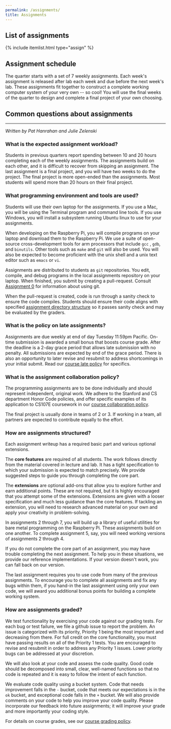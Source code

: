 ```yaml
---
permalink: /assignments/
title: Assignments
---
```

## List of assignments
{% include itemlist.html type="assign" %}

## Assignment schedule
The quarter starts with a set of 7 weekly assignments. Each week's assignment is released after lab each week and due before the next week's lab. These assignments fit together to construct a complete working computer system of your very own -- so cool! You will use the final weeks of the quarter to design and complete a final project of your own choosing.

<A name="faq"></A>
## Common questions about assignments
---
*Written by Pat Hanrahan and Julie Zelenski*

### What is the expected assignment workload?

Students in previous quarters report spending between 10 and 20 hours completing each of the weekly assignments.
The assignments build on each other,
and it is difficult to recover from skipping an assignment. 
The last assignment is a final project, 
and you will have two weeks to do the project. 
The final project is more open-ended than the assignments.
Most students will spend more than 20 hours on their final project.

### What programming environment and tools are used?

Students will use their own laptop for the assignments.
If you use a Mac,
you will be using the Terminal program and command line tools.
If you use Windows,
you will install a subsystem running Ubuntu linux to use
 for your assignments.

When developing on the Raspberry Pi,
you will compile programs on your laptop and download them to the Raspberry Pi.
We use a suite of open-source cross-development tools for arm processors that include  `gcc` , `gdb`, and `binutils`.
Other tools such as `make` and `git` will also be used.
You will also be expected to become proficient with the unix shell and 
a unix text editor such as `emacs` or `vi`.

Assignments are distributed to students as `git` repositories.
You edit, compile, and debug programs in the local assignments repository on your laptop. When finished, 
you submit by creating a pull-request. Consult [Assignment 0](/assignments/assign0/) for information about using git.

When the pull-request is created, code is run through a sanity check 
to ensure the code compiles. Students should ensure their code aligns with 
specified [assignment directory structure](dir_structure) so it 
passes sanity check and may be evaluated by the graders. 

### What is the policy on late assignments?

Assignments are due weekly at end of day Tuesday 11:59pm Pacific. On-time submission is awarded a small bonus that boosts course grade. After the deadline is a 2-day grace period that allows late submission with no penalty. All submissions are expected by end of the grace period. There is also an opportunity to later revise and resubmit to address shortcomings in your initial submit.  Read our [course late policy](/policies/#late-policy)
for specifics.

### What is the assignment collaboration policy?

The programming assignments are to be done individually and should represent
independent, original work. We adhere to the Stanford and CS department Honor
Code policies, and offer specific examples of its application to CS107E
coursework in our [course collaboration
policy](/policies/#collaboration-policy).

The final project is usually done in teams of 2 or 3. If working in a team, all partners are expected to contribute equally to the effort.

### How are assignments structured?
Each assignment writeup has a required basic part and various optional extensions. 

The __core features__ are required of all students. The work follows directly from the material covered in lecture and lab. It has a tight specification to which your submission is expected to match precisely. We provide suggested steps to guide you through completing the core part. 

The __extensions__ are optional add-ons that allow you to explore further and earn additional points. These are not required, but it is highly encouraged that you attempt some of the extensions. Extensions are given with a looser specification and much less guidance than the core features. If tackling an extension, you will need to research advanced material on your own and apply your creativity in problem-solving.

In assignments 2 through 7, you will build up a library of useful utilities for bare metal programming on the Raspberry Pi.  These assignments build on one another. To complete assignment 5, say, you will need working versions of assignments 2 through 4. 

If you do not complete the core part of an assignment,
you may have trouble completing the next assignment.
To help you in these situations, we provide our
reference implementations.
If your version doesn't work,
you can fall back on our version.

The last assignment requires you to use code from
many of the previous assignments.
To encourage you to complete all assignments and fix any bugs within them,
if you hand-in the last assignment using only your own code,
we will award you additional bonus points for building a complete working system. 

### How are assignments graded?
We test functionality by exercising your code against our grading tests. For each bug or test failure, we file a github issue to report the problem. An issue is categorized with its priority, Priority 1 being the most important and decreasing from there.  For full credit on the core functionality, you must have passing results on all of the Priority 1 tests. You are encouraged to revise and resubmit in order to address any Priority 1 issues.  Lower priority bugs can be addressed at your discretion.

We will also look at your code and assess the code quality.
Good code should be decomposed into small, clear, well-named functions so that 
no code is repeated and it is easy to follow the intent of each function.

We evaluate code quality using a bucket system. Code that needs 
improvement falls in the `-` bucket, code that meets our expectations is in the 
`ok` bucket, and exceptional code falls in the `+` bucket.
We will also provide comments on your code 
to help you improve your code quality.
Please incorporate our feedback into future assignments;
it will improve your grade and more importantly your coding style.

For details on course grades, see our [course grading
policy](/policies/#grading-policy).

